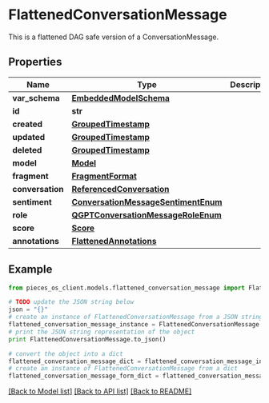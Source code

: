 # FlattenedConversationMessage

This is a flattened DAG safe version of a ConversationMessage.

## Properties

Name | Type | Description | Notes
------------ | ------------- | ------------- | -------------
**var_schema** | [**EmbeddedModelSchema**](EmbeddedModelSchema) |  | [optional] 
**id** | **str** |  | 
**created** | [**GroupedTimestamp**](GroupedTimestamp) |  | 
**updated** | [**GroupedTimestamp**](GroupedTimestamp) |  | 
**deleted** | [**GroupedTimestamp**](GroupedTimestamp) |  | [optional] 
**model** | [**Model**](Model) |  | [optional] 
**fragment** | [**FragmentFormat**](FragmentFormat) |  | [optional] 
**conversation** | [**ReferencedConversation**](ReferencedConversation) |  | 
**sentiment** | [**ConversationMessageSentimentEnum**](ConversationMessageSentimentEnum) |  | [optional] 
**role** | [**QGPTConversationMessageRoleEnum**](QGPTConversationMessageRoleEnum) |  | 
**score** | [**Score**](Score) |  | [optional] 
**annotations** | [**FlattenedAnnotations**](FlattenedAnnotations) |  | [optional] 

## Example

```python
from pieces_os_client.models.flattened_conversation_message import FlattenedConversationMessage

# TODO update the JSON string below
json = "{}"
# create an instance of FlattenedConversationMessage from a JSON string
flattened_conversation_message_instance = FlattenedConversationMessage.from_json(json)
# print the JSON string representation of the object
print FlattenedConversationMessage.to_json()

# convert the object into a dict
flattened_conversation_message_dict = flattened_conversation_message_instance.to_dict()
# create an instance of FlattenedConversationMessage from a dict
flattened_conversation_message_form_dict = flattened_conversation_message.from_dict(flattened_conversation_message_dict)
```
[[Back to Model list]](../README#documentation-for-models) [[Back to API list]](../README#documentation-for-api-endpoints) [[Back to README]](../README)


